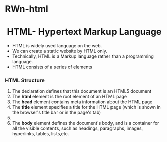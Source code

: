 # RWn-html
<h1 align="center"> HTML- Hypertext Markup Language </h1>
<ul>
  <li>HTML is widely used language on the web.</li>
  <li>We can create a static website by HTML only.</li>
  <li>Technically, HTML is a Markup language rather than a programming language.</li>
  <li> HTML consists of a series of elements</li>
 </ul>

<h3> HTML Structure </h3>

<ol>
  <li> The <!DOCTYPE html> declaration defines that this document is an HTML5 document </li>
  <li> The <b>html</b> element is the root element of an HTML page </li>
  <li> The <b>head</b> element contains meta information about the HTML page </li>
  <li> The <b>title</b> element specifies a title for the HTML page (which is shown in the browser's title bar or in the page's tab) <li>
   <li> The <b>body</b> element defines the document's body, and is a container for all the visible contents, such as headings, paragraphs, images, hyperlinks, tables, lists,etc.</li>
</ol>

  
